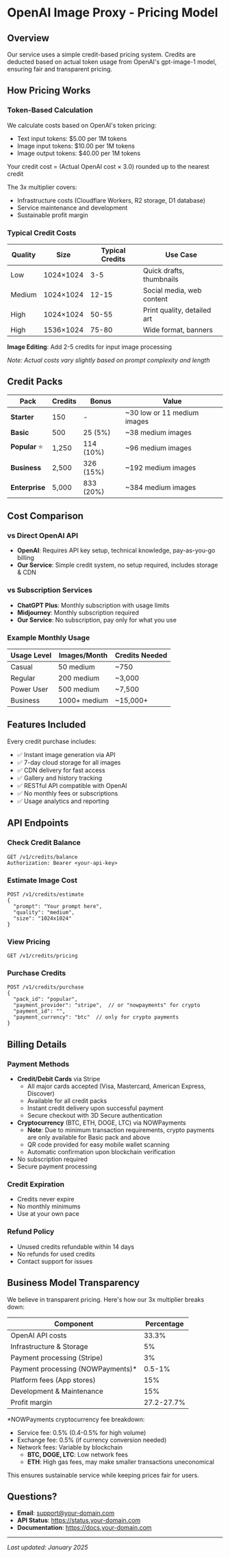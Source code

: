# OpenAI Image Proxy - Pricing Model

## Overview

Our service uses a simple credit-based pricing system. Credits are deducted based on actual token usage from OpenAI's gpt-image-1 model, ensuring fair and transparent pricing.

## How Pricing Works

### Token-Based Calculation

We calculate costs based on OpenAI's token pricing:
- Text input tokens: $5.00 per 1M tokens
- Image input tokens: $10.00 per 1M tokens  
- Image output tokens: $40.00 per 1M tokens

Your credit cost = (Actual OpenAI cost × 3.0) rounded up to the nearest credit

The 3x multiplier covers:
- Infrastructure costs (Cloudflare Workers, R2 storage, D1 database)
- Service maintenance and development
- Sustainable profit margin

### Typical Credit Costs

| Quality | Size | Typical Credits | Use Case |
|---------|------|-----------------|----------|
| Low | 1024×1024 | 3-5 | Quick drafts, thumbnails |
| Medium | 1024×1024 | 12-15 | Social media, web content |
| High | 1024×1024 | 50-55 | Print quality, detailed art |
| High | 1536×1024 | 75-80 | Wide format, banners |

**Image Editing**: Add 2-5 credits for input image processing

*Note: Actual costs vary slightly based on prompt complexity and length*

## Credit Packs

| Pack | Credits | Bonus | Value |
|------|---------|-------|-------|
| **Starter** | 150 | - | ~30 low or 11 medium images |
| **Basic** | 500 | 25 (5%) | ~38 medium images |
| **Popular** ⭐ | 1,250 | 114 (10%) | ~96 medium images |
| **Business** | 2,500 | 326 (15%) | ~192 medium images |
| **Enterprise** | 5,000 | 833 (20%) | ~384 medium images |


## Cost Comparison

### vs Direct OpenAI API
- **OpenAI**: Requires API key setup, technical knowledge, pay-as-you-go billing
- **Our Service**: Simple credit system, no setup required, includes storage & CDN

### vs Subscription Services
- **ChatGPT Plus**: Monthly subscription with usage limits
- **Midjourney**: Monthly subscription required
- **Our Service**: No subscription, pay only for what you use

### Example Monthly Usage

| Usage Level | Images/Month | Credits Needed |
|-------------|--------------|----------------|
| Casual | 50 medium | ~750 |
| Regular | 200 medium | ~3,000 |
| Power User | 500 medium | ~7,500 |
| Business | 1000+ medium | ~15,000+ |

## Features Included

Every credit purchase includes:
- ✅ Instant image generation via API
- ✅ 7-day cloud storage for all images
- ✅ CDN delivery for fast access
- ✅ Gallery and history tracking
- ✅ RESTful API compatible with OpenAI
- ✅ No monthly fees or subscriptions
- ✅ Usage analytics and reporting

## API Endpoints

### Check Credit Balance
```
GET /v1/credits/balance
Authorization: Bearer <your-api-key>
```

### Estimate Image Cost
```
POST /v1/credits/estimate
{
  "prompt": "Your prompt here",
  "quality": "medium",
  "size": "1024x1024"
}
```

### View Pricing
```
GET /v1/credits/pricing
```

### Purchase Credits
```
POST /v1/credits/purchase
{
  "pack_id": "popular",
  "payment_provider": "stripe",  // or "nowpayments" for crypto
  "payment_id": "",
  "payment_currency": "btc"  // only for crypto payments
}
```

## Billing Details

### Payment Methods
- **Credit/Debit Cards** via Stripe
  - All major cards accepted (Visa, Mastercard, American Express, Discover)
  - Available for all credit packs
  - Instant credit delivery upon successful payment
  - Secure checkout with 3D Secure authentication
- **Cryptocurrency** (BTC, ETH, DOGE, LTC) via NOWPayments
  - **Note**: Due to minimum transaction requirements, crypto payments are only available for Basic pack and above
  - QR code provided for easy mobile wallet scanning
  - Automatic confirmation upon blockchain verification
- No subscription required
- Secure payment processing

### Credit Expiration
- Credits never expire
- No monthly minimums
- Use at your own pace

### Refund Policy
- Unused credits refundable within 14 days
- No refunds for used credits
- Contact support for issues

## Business Model Transparency

We believe in transparent pricing. Here's how our 3x multiplier breaks down:

| Component | Percentage |
|-----------|------------|
| OpenAI API costs | 33.3% |
| Infrastructure & Storage | 5% |
| Payment processing (Stripe) | 3% |
| Payment processing (NOWPayments)* | 0.5-1% |
| Platform fees (App stores) | 15% |
| Development & Maintenance | 15% |
| Profit margin | 27.2-27.7% |

*NOWPayments cryptocurrency fee breakdown:
- Service fee: 0.5% (0.4-0.5% for high volume)
- Exchange fee: 0.5% (if currency conversion needed)
- Network fees: Variable by blockchain
  - **BTC, DOGE, LTC**: Low network fees
  - **ETH**: High gas fees, may make smaller transactions uneconomical

This ensures sustainable service while keeping prices fair for users.

## Questions?

- **Email**: support@your-domain.com
- **API Status**: https://status.your-domain.com
- **Documentation**: https://docs.your-domain.com

---

*Last updated: January 2025*